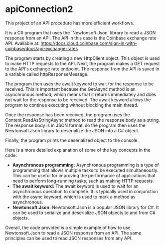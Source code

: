 # apiConnection2
This project of an API procedure has more efficient workflows. 

It is a C# program that uses the ´Newtonsoft.Json´ library to read a JSON response from an API. The API in this case is the Coinbase exchange rate API. Available at: https://docs.cloud.coinbase.com/sign-in-with-coinbase/docs/api-exchange-rates

The program starts by creating a new HttpClient object. This object is used to make HTTP requests to the API. Next, the program makes a GET request to the API's exchange rate endpoint. The response from the API is saved in a variable called httpResponseMessage.

The program then uses the await keyword to wait for the response to be received. This is important because the GetAsync method is an asynchronous method, which means that it returns immediately and does not wait for the response to be received. The await keyword allows the program to continue executing without blocking the main thread.

Once the response has been received, the program uses the Content.ReadAsStringAsync method to read the response body as a string. The response body is in JSON format, so the program then uses the Newtonsoft.Json library to deserialize the JSON into a C# object.

Finally, the program prints the deserialized object to the console.

Here is a more detailed explanation of some of the key concepts in the code:

* **Asynchronous programming:** Asynchronous programming is a type of programming that allows multiple tasks to be executed simultaneously. This can be useful for improving the performance of applications that need to perform long-running tasks, such as making HTTP requests.
* **The await keyword:** The await keyword is used to wait for an asynchronous operation to complete. It is typically used in conjunction with the async keyword, which is used to mark a method as asynchronous.
* **Newtonsoft.Json:** Newtonsoft.Json is a popular JSON library for C#. It can be used to serialize and deserialize JSON objects to and from C# objects.

Overall, the code provided is a simple example of how to use Newtonsoft.Json to read a JSON response from an API. The same principles can be used to read JSON responses from any API.
